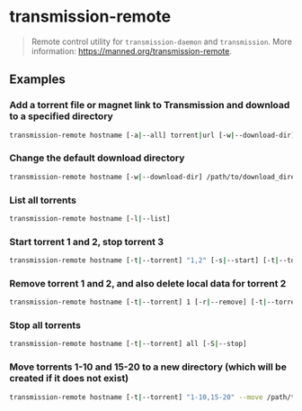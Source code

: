 # transmission-remote

> Remote control utility for `transmission-daemon` and `transmission`. More information: <https://manned.org/transmission-remote>.

## Examples

### Add a torrent file or magnet link to Transmission and download to a specified directory

```bash
transmission-remote hostname [-a|--all] torrent|url [-w|--download-dir] /path/to/download_directory
```

### Change the default download directory

```bash
transmission-remote hostname [-w|--download-dir] /path/to/download_directory
```

### List all torrents

```bash
transmission-remote hostname [-l|--list]
```

### Start torrent 1 and 2, stop torrent 3

```bash
transmission-remote hostname [-t|--torrent] "1,2" [-s|--start] [-t|--torrent] 3 [-S|--stop]
```

### Remove torrent 1 and 2, and also delete local data for torrent 2

```bash
transmission-remote hostname [-t|--torrent] 1 [-r|--remove] [-t|--torrent] 2 [-rad|--remove-and-delete]
```

### Stop all torrents

```bash
transmission-remote hostname [-t|--torrent] all [-S|--stop]
```

### Move torrents 1-10 and 15-20 to a new directory (which will be created if it does not exist)

```bash
transmission-remote hostname [-t|--torrent] "1-10,15-20" --move /path/to/new_directory
```
